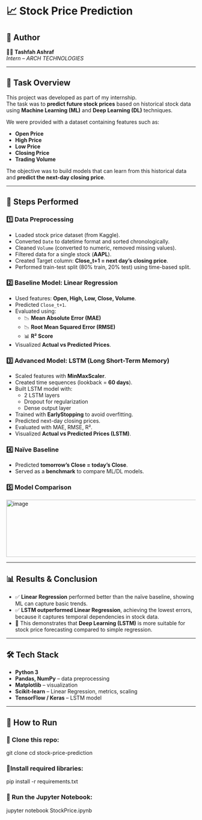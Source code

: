 # 📈 Stock Price Prediction

## 📌 Author  
👩‍💻 **Tashfah Ashraf**  
*Intern – ARCH TECHNOLOGIES*  

---

## 📌 Task Overview  

This project was developed as part of my internship.  
The task was to **predict future stock prices** based on historical stock data using **Machine Learning (ML)** and **Deep Learning (DL)** techniques.  

We were provided with a dataset containing features such as:  
- **Open Price**  
- **High Price**  
- **Low Price**  
- **Closing Price**  
- **Trading Volume**  

The objective was to build models that can learn from this historical data and **predict the next-day closing price**.  

---

## 🔧 Steps Performed  

### 1️⃣ Data Preprocessing  
- Loaded stock price dataset (from Kaggle).  
- Converted `Date` to datetime format and sorted chronologically.  
- Cleaned `Volume` (converted to numeric, removed missing values).  
- Filtered data for a single stock (**AAPL**).  
- Created Target column: **Close_t+1 = next day’s closing price**.  
- Performed train-test split (80% train, 20% test) using time-based split.  

### 2️⃣ Baseline Model: Linear Regression  
- Used features: **Open, High, Low, Close, Volume**.  
- Predicted `Close_t+1`.  
- Evaluated using:  
  - 📉 **Mean Absolute Error (MAE)**  
  - 📉 **Root Mean Squared Error (RMSE)**  
  - 📊 **R² Score**  
- Visualized **Actual vs Predicted Prices**.  

### 3️⃣ Advanced Model: LSTM (Long Short-Term Memory)  
- Scaled features with **MinMaxScaler**.  
- Created time sequences (lookback = **60 days**).  
- Built LSTM model with:  
  - 2 LSTM layers  
  - Dropout for regularization  
  - Dense output layer  
- Trained with **EarlyStopping** to avoid overfitting.  
- Predicted next-day closing prices.  
- Evaluated with MAE, RMSE, R².  
- Visualized **Actual vs Predicted Prices (LSTM)**.  

### 4️⃣ Naïve Baseline  
- Predicted **tomorrow’s Close = today’s Close**.  
- Served as a **benchmark** to compare ML/DL models.  

### 5️⃣ Model Comparison  
<img width="547" height="152" alt="image" src="https://github.com/user-attachments/assets/3a282f52-2941-4a39-a7b6-14a37a5ebce0" />  

---

## 📊 Results & Conclusion  

- ✅ **Linear Regression** performed better than the naïve baseline, showing ML can capture basic trends.  
- ✅ **LSTM outperformed Linear Regression**, achieving the lowest errors, because it captures temporal dependencies in stock data.  
- 🎯 This demonstrates that **Deep Learning (LSTM)** is more suitable for stock price forecasting compared to simple regression.  

---

## 🛠 Tech Stack  

- **Python 3**  
- **Pandas, NumPy** – data preprocessing  
- **Matplotlib** – visualization  
- **Scikit-learn** – Linear Regression, metrics, scaling  
- **TensorFlow / Keras** – LSTM model  

---

## 🚀 How to Run  

### 🔹 Clone this repo:
git clone <your-repo-link>
cd stock-price-prediction

###  🔹Install required libraries:
pip install -r requirements.txt

### 🔹 Run the Jupyter Notebook:
jupyter notebook StockPrice.ipynb
